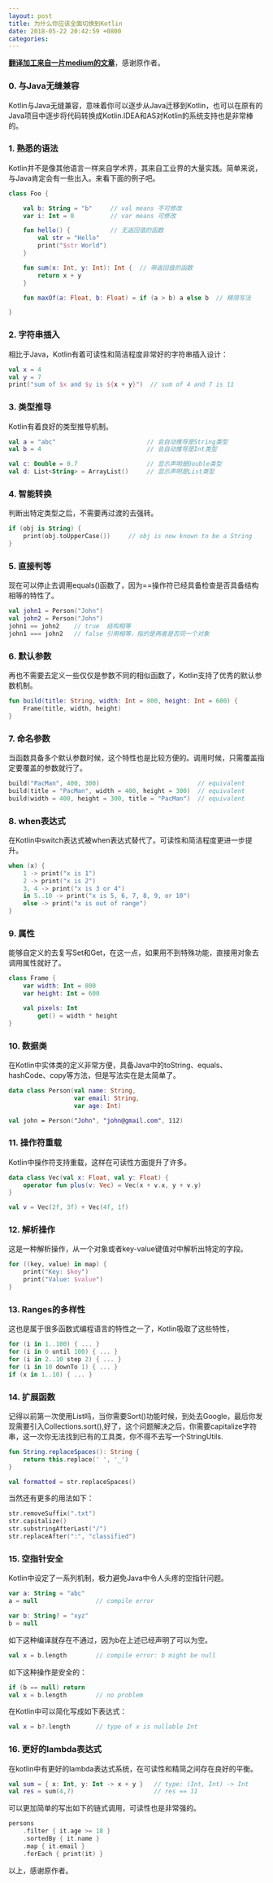```yaml
---
layout: post
title: 为什么你应该全面切换到Kotlin
date: 2018-05-22 20:42:59 +0800
categories: 
---
```


**[翻译加工来自一片medium的文章](https://medium.com/@magnus.chatt/why-you-should-totally-switch-to-kotlin-c7bbde9e10d5)**，感谢原作者。

### 0. 与Java无缝兼容

Kotlin与Java无缝兼容，意味着你可以逐步从Java迁移到Kotlin，也可以在原有的Java项目中逐步将代码转换成Kotlin.IDEA和AS对Kotlin的系统支持也是非常棒的。

### 1. 熟悉的语法

Kotlin并不是像其他语言一样来自学术界，其来自工业界的大量实践。简单来说，与Java肯定会有一些出入。来看下面的例子吧。

``` kotlin
class Foo {

    val b: String = "b"     // val means 不可修改
    var i: Int = 0          // var means 可修改

    fun hello() {           // 无返回值的函数
        val str = "Hello"
        print("$str World")
    }

    fun sum(x: Int, y: Int): Int {  // 带返回值的函数
        return x + y
    }

    fun maxOf(a: Float, b: Float) = if (a > b) a else b  // 精简写法

}
```

### 2. 字符串插入

相比于Java，Kotlin有着可读性和简洁程度非常好的字符串插入设计：

``` kotlin
val x = 4
val y = 7
print("sum of $x and $y is ${x + y}")  // sum of 4 and 7 is 11
```

### 3. 类型推导

Kotlin有着良好的类型推导机制。

``` kotlin
val a = "abc"                         // 会自动推导是String类型
val b = 4                             // 会自动推导是Int类型

val c: Double = 0.7                   // 显示声明是Double类型
val d: List<String> = ArrayList()     // 显示声明是List类型
```

### 4. 智能转换

判断出特定类型之后，不需要再过渡的去强转。
``` kotlin
if (obj is String) {
    print(obj.toUpperCase())     // obj is now known to be a String
}
```

### 5. 直接判等

现在可以停止去调用equals()函数了，因为==操作符已经具备检查是否具备结构相等的特性了。

``` kotlin
val john1 = Person("John")
val john2 = Person("John")
john1 == john2    // true  结构相等
john1 === john2   // false 引用相等，指的是两者是否同一个对象
```

### 6. 默认参数

再也不需要去定义一些仅仅是参数不同的相似函数了，Kotlin支持了优秀的默认参数机制。

``` kotlin
fun build(title: String, width: Int = 800, height: Int = 600) {
    Frame(title, width, height)
}
```

### 7. 命名参数

当函数具备多个默认参数时候，这个特性也是比较方便的。调用时候，只需覆盖指定要覆盖的参数就行了。

``` kotlin
build("PacMan", 400, 300)                           // equivalent
build(title = "PacMan", width = 400, height = 300)  // equivalent
build(width = 400, height = 300, title = "PacMan")  // equivalent
```

### 8. when表达式

在Kotlin中switch表达式被when表达式替代了。可读性和简洁程度更进一步提升。

``` kotlin
when (x) {
    1 -> print("x is 1")
    2 -> print("x is 2")
    3, 4 -> print("x is 3 or 4")
    in 5..10 -> print("x is 5, 6, 7, 8, 9, or 10")
    else -> print("x is out of range")
}
```

### 9. 属性

能够自定义的去复写Set和Get，在这一点，如果用不到特殊功能，直接用对象去调用属性就好了。

``` kotlin
class Frame {
    var width: Int = 800
    var height: Int = 600

    val pixels: Int
        get() = width * height
}
```

### 10. 数据类

在Kotlin中实体类的定义非常方便，具备Java中的toString、equals、hashCode、copy等方法，但是写法实在是太简单了。

``` kotlin
data class Person(val name: String,
                  var email: String,
                  var age: Int)

val john = Person("John", "john@gmail.com", 112)
```

### 11. 操作符重载

Kotlin中操作符支持重载，这样在可读性方面提升了许多。

``` kotlin
data class Vec(val x: Float, val y: Float) {
    operator fun plus(v: Vec) = Vec(x + v.x, y + v.y)
}

val v = Vec(2f, 3f) + Vec(4f, 1f)
```

### 12. 解析操作

这是一种解析操作，从一个对象或者key-value键值对中解析出特定的字段。
``` kotlin
for ((key, value) in map) {
    print("Key: $key")
    print("Value: $value")
}
```

### 13. Ranges的多样性

这也是属于很多函数式编程语言的特性之一了，Kotlin吸取了这些特性，

``` kotlin
for (i in 1..100) { ... } 
for (i in 0 until 100) { ... }
for (i in 2..10 step 2) { ... } 
for (i in 10 downTo 1) { ... } 
if (x in 1..10) { ... }
```

### 14. 扩展函数

记得以前第一次使用List吗，当你需要Sort()功能时候，到处去Google，最后你发现需要引入Collections.sort(),好了，这个问题解决之后，你需要capitalize字符串，这一次你无法找到已有的工具类，你不得不去写一个StringUtils.

```kotlin
fun String.replaceSpaces(): String {
    return this.replace(' ', '_')
}

val formatted = str.replaceSpaces()
```

当然还有更多的用法如下：

```kotlin
str.removeSuffix(".txt")
str.capitalize()
str.substringAfterLast("/")
str.replaceAfter(":", "classified")
```

### 15. 空指针安全

Kotlin中设定了一系列机制，极力避免Java中令人头疼的空指针问题。

```kotlin
var a: String = "abc"
a = null                // compile error

var b: String? = "xyz"
b = null     
```

如下这种编译就存在不通过，因为b在上述已经声明了可以为空。

```kotlin
val x = b.length        // compile error: b might be null
```

如下这种操作是安全的：

```kotlin
if (b == null) return
val x = b.length        // no problem
```

在Kotlin中可以简化写成如下表达式：

```kotlin
val x = b?.length       // type of x is nullable Int
```

### 16. 更好的lambda表达式

在kotlin中有更好的lambda表达式系统，在可读性和精简之间存在良好的平衡。

```kotlin
val sum = { x: Int, y: Int -> x + y }   // type: (Int, Int) -> Int
val res = sum(4,7)                      // res == 11
```

可以更加简单的写出如下的链式调用，可读性也是非常强的。

```kotlin
persons
    .filter { it.age >= 18 }
    .sortedBy { it.name }
    .map { it.email }
    .forEach { print(it) }
```

以上，感谢原作者。
